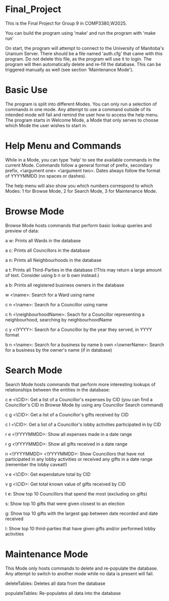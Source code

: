 # Final_Project

This is the Final Project for Group 9 in COMP3380,W2025.

You can build the program using 'make' and run the program with 'make run'

On start, the program will attempt to connect to the University of Manitoba's Uranium Server. 
There should be a file named 'auth.cfg' that came with this program. Do not delete this file,
as the program will use it to login.
The program will then automatically delete and re-fill the database. This can be triggered
manually as well (see section 'Maintenance Mode').

# Basic Use

The program is split into different Modes. You can only run a selection of commands in one mode.
Any attempt to use a command outside of its intended mode will fail and remind the user how to access the help menu.
The program starts in Welcome Mode, a Mode that only serves to choose which Mode the user wishes to start in.

# Help Menu and Commands

While in a Mode, you can type 'help' to see the available commands in the current Mode.
Commands follow a general format of prefix, secondary prefix, <\argument one> <\argument two>.
Dates always follow the format of YYYYMMDD (no spaces or dashes).

The help menu will also show you which numbers correspond to which Modes:
1 for Browse Mode, 2 for Search Mode, 3 for Maintenance Mode.

# Browse Mode

Browse Mode hosts commands that perform basic lookup queries and preview of data:

a w: Prints all Wards in the database

a c: Prints all Councillors in the database

a n: Prints all Neighbourhoods in the database

a t: Prints all Third-Parties in the database (!This may return a large amount of text. Consider using b n or b own instead.)

a b: Prints all registered business owners in the database

w <\name>: Search for a Ward using name

c n <\name>: Search for a Councillor using name

c h <\neighbourhoodName>: Seach for a Councillor representing a neighbourhood, searching by neighbourhoodName

c y <\YYYY>: Search for a Councillor by the year they served, in YYYY format

b n <\name>: Search for a business by name
b own <\ownerName>: Search for a business by the owner's name (if in database)

# Search Mode

Search Mode hosts commands that perform more interesting lookups of relationships between the entities in the database:

c e <\CID>: Get a list of a Councillor's expenses by CID (you can find a Councillor's CID in Browse Mode by using any Councillor Search command)

c g <\CID>: Get a list of a Councillor's gifts received by CID

c l <\CID>: Get a list of a Councillor's lobby activities participated in by CID

r e <\YYYYMMDD>: Show all expenses made in a date range

r g <\YYYYMMDD>: Show all gifts received in a date range

n <\YYYYMMDD> <\YYYYMMDD>: Show Councillors that have not participated in any lobby activities or received any gifts in a date range (remember the lobby caveat!)

v e <\CID>: Get expendature total by CID

v g <\CID>: Get total known value of gifts received by CID

t e: Show top 10 Councillors that spend the most (excluding on gifts)

s: Show top 10 gifts that were given closest to an election

g: Show top 10 gifts with the largest gap between date recorded and date received

l: Show top 10 third-parties that have given gifts and/or performed lobby activities

# Maintenance Mode

This Mode only hosts commands to delete and re-populate the database.
Any attempt to switch to another mode while no data is present will fail.

deleteTables: Deletes all data from the database

populateTables: Re-populates all data into the database




